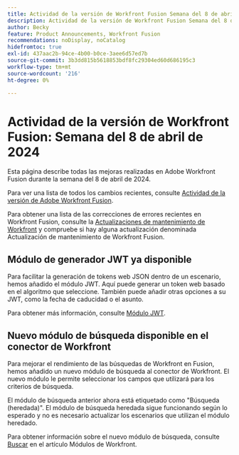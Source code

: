 ```yaml
---
title: Actividad de la versión de Workfront Fusion Semana del 8 de abril de 2024
description: Actividad de la versión de Workfront Fusion Semana del 8 de abril de 2024
author: Becky
feature: Product Announcements, Workfront Fusion
recommendations: noDisplay, noCatalog
hidefromtoc: true
exl-id: 437aac2b-94ce-4b00-b0ce-3aee6d57ed7b
source-git-commit: 3b3dd815b5618853bdf8fc29304ed60d686195c3
workflow-type: tm+mt
source-wordcount: '216'
ht-degree: 0%

---
```


# Actividad de la versión de Workfront Fusion: Semana del 8 de abril de 2024

Esta página describe todas las mejoras realizadas en Adobe Workfront Fusion durante la semana del 8 de abril de 2024.

Para ver una lista de todos los cambios recientes, consulte [Actividad de la versión de Adobe Workfront Fusion](../../../product-announcements/product-releases/fusion-release-activity/fusion-release-activity.md).

Para obtener una lista de las correcciones de errores recientes en Workfront Fusion, consulte la [Actualizaciones de mantenimiento de Workfront](https://experienceleague.adobe.com/docs/workfront-known-issues/releases/current-updates.html) y compruebe si hay alguna actualización denominada Actualización de mantenimiento de Workfront Fusion.

## Módulo de generador JWT ya disponible

Para facilitar la generación de tokens web JSON dentro de un escenario, hemos añadido el módulo JWT. Aquí puede generar un token web basado en el algoritmo que seleccione. También puede añadir otras opciones a su JWT, como la fecha de caducidad o el asunto.

Para obtener más información, consulte [Módulo JWT](/help/quicksilver/workfront-fusion/apps-and-their-modules/jwt-modules.md).

## Nuevo módulo de búsqueda disponible en el conector de Workfront

Para mejorar el rendimiento de las búsquedas de Workfront en Fusion, hemos añadido un nuevo módulo de búsqueda al conector de Workfront. El nuevo módulo le permite seleccionar los campos que utilizará para los criterios de búsqueda.

El módulo de búsqueda anterior ahora está etiquetado como &quot;Búsqueda (heredada)&quot;. El módulo de búsqueda heredada sigue funcionando según lo esperado y no es necesario actualizar los escenarios que utilizan el módulo heredado.

Para obtener información sobre el nuevo módulo de búsqueda, consulte [Buscar](/help/quicksilver/workfront-fusion/apps-and-their-modules/workfront-modules.md#searches) en el artículo Módulos de Workfront.
